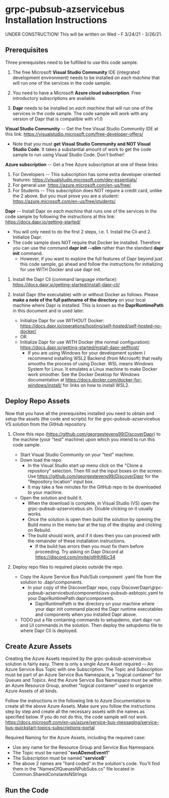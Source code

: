 # grpc-pubsub-azservicebus Installation Instructions
UNDER CONSTRUCTION! This will be written on Wed - F 3/24/21 - 3/26/21.

## Prerequisites
Three prerequisites need to be fulfilled to use this code sample.
1. The free Microsoft **Visual Studio Community** IDE (integrated development environment) needs to be installed on *each machine* that will run one of the services in the code sample.

2. You need to have a Microsoft **Azure cloud subscription**.  Free introductory subscriptions are available.

3. **Dapr** needs to be installed on *each machine* that will run one of the services in the code sample. The code sample will work with any version of Dapr that is compatible with v1.0

**Visual Studio Community** -- Get the free Visual Studio Community IDE at this link:  https://visualstudio.microsoft.com/free-developer-offers/
* Note that you must **get Visual Studio Community and NOT Visual Studio Code**.  It takes a substantial amount of work to get the code sample to run using Visual Studio Code.  Don't bother!
  
**Azure subscription** -- Get a free Azure subscription at one of these links:
1. For Developers -- This subscription has some extra developer oriented features: https://visualstudio.microsoft.com/dev-essentials/
2. For general use: https://azure.microsoft.com/en-us/free/ 
3. For Students -- This subscription does NOT require a credit card, unlike the 2 above.  But you must prove you are a student: https://azure.microsoft.com/en-us/free/students/

**Dapr** -- Install Dapr on *each machine* that runs one of the services in the code sample by following the instructions at this link: https://docs.dapr.io/getting-started/
* You will only need to do the first 2 steps, i.e. 1. Install the Cli and 2. Initialize Dapr.  
* The code sample does NOT require that Docker be installed.  Therefore you can use the command **dapr init --slim** rather than the standard **dapr init** command.  
    * However, if you want to explore the full features of Dapr beyond just this code sample, go ahead and follow the instructions for initializing for use WITH Docker and use dapr init.
1. Install the Dapr Cli (command language interface):  https://docs.dapr.io/getting-started/install-dapr-cli/
2. Install Dapr (the executable) with or without Docker as follows.  Please **make a note of the full pathname of the directory** on your local machine where Dapr is installed.  This is known as the **DaprRuntimePath** in this document and is used later. 

    * Initialize Dapr for use WITHOUT Docker:  https://docs.dapr.io/operations/hosting/self-hosted/self-hosted-no-docker/
    * OR
    * Initialize Dapr for use WITH Docker (the normal configuration):  https://docs.dapr.io/getting-started/install-dapr-selfhost/  
      * If you are using Windows for your development system I recommend installing WSL2 Backend (from Microsoft) that really smooths the process of using Docker.  WSL means Windows System for Linux.  It emulates a Linux machine to make Docker work smoother.  See the Docker Desktop for Windows documentation at https://docs.docker.com/docker-for-windows/install/ for links on how to install WSL2. 

## Deploy Repo Assets
Now that you have all the prerequisites installed you need to obtain and setup the assets (the code and scripts) for the grpc-pubsub-azservicebus VS solution from the GitHub repository.
1. Clone this repo (https://github.com/georgestevens99/DiscoverDapr) to the machine (your "test" machine) upon which you intend to run this code sample.
    * Start Visual Studio Community on your "test" machine.
    * Down load the repo.
      * In the Visual Studio start up menu click on the "Clone a repository" selection.  Then fill out the input boxes on the screen.  Use https://github.com/georgestevens99/DiscoverDapr for the "Repository location" input box.
      * It may take a few minutes for the GitHub repo to be downloaded to your machine.
    * Open the solution and build it.
      * When the download is complete, in Visual Studio (VS) open the grpc-pubsub-azservicebus.sln.  Double clicking on it usually works.
      * Once the solution is open then build the solution by opening the Build menu in the menu bar at the top of the display and clicking on Rebuild.
      * The build should work, and if it does then you can proceed with the remainder of these installation instructions.
        * If the build has errors then you must fix them before proceeding.  Try asking on Dapr Discord at https://discord.com/invite/ptHhX6jc34
       
2. Deploy repo files to required places outside the repo.
    * Copy the Azure Service Bus Pub/Sub component .yaml file from the solution to .dapr\components.
      * In your copy of the DiscoverDapr repo, copy DiscoverDapr\grpc-pubsub-azservicebus\components\svs-pubsub-asbtopic.yaml to your DaprRuntimePath\.dapr\components.
        * DaprRuntimePath is the directory on your machine where your dapr init command placed the Dapr runtime executables and components when you installed Dapr above. 
    * TODO put a file containing commands to setupdemo, start dapr run and UI commands in the solution.  Then deploy the setupdemo file to where Dapr Cli is deployed.  
  
## Create Azure Assets
Creating the Azure Assets required by the grpc-pubsub-azservicebus solution is fairly easy.  There is only a single Azure Asset required -- An Azure Service Bus Topic with one Subscription.  The Topic and Subscription must be part of an Azure Service Bus Namespace, a "logical container" for Queues and Topics.  And the Azure Service Bus Namespace must be within an Azure Resource Group, another "logical container" used to organize Azure Assets of all kinds.

Follow the instructions in the following link to Azure Documentation to create all the above Azure Assets.  Make sure you follow the instructions step by step and create all the necessary assets with the names as specified below.  If you do not do this, the code sample will not work. https://docs.microsoft.com/en-us/azure/service-bus-messaging/service-bus-quickstart-topics-subscriptions-portal

Required Naming for the Azure Assets, including the required case:
* Use any name for the Resource Group and Service Bus Namespace.
* The Topic must be named "**svcADemoEvent1**"
* The Subscription must be named "**serviceB**"
* The above 2 names are "hard coded" in the solution's code.  You'll find them in the "NamesOfQueuesNPubSubs.cs" file located in Common.SharedConstantsNStrings


## Run the Code


